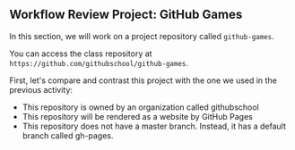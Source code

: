 ## Workflow Review Project: GitHub Games

In this section, we will work on a project repository called `github-games`.

You can access the class repository at `https://github.com/githubschool/github-games`.

First, let's compare and contrast this project with the one we used in the previous activity:

- This repository is owned by an organization called githubschool
- This repository will be rendered as a website by GitHub Pages
- This repository does not have a master branch. Instead, it has a default branch called gh-pages.
